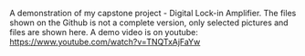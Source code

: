 A demonstration of my capstone project - Digital Lock-in Amplifier.
The files shown on the Github is not a complete version, only selected pictures and files are shown here.
A demo video is on youtube: https://www.youtube.com/watch?v=TNQTxAjFaYw
